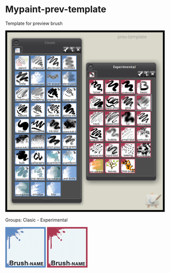 # Mypaint-prev-template

Template for preview brush

![Previews](https://raw.githubusercontent.com/eLeDeTe-LoDeTanda/Mypaint-prev-template/master/Previews.png)

Groups: Clasic - Experimental

![Classic](https://raw.githubusercontent.com/eLeDeTe-LoDeTanda/Mypaint-prev-template/master/Classic.png)
![Experimental](https://raw.githubusercontent.com/eLeDeTe-LoDeTanda/Mypaint-prev-template/master/Experimental.png)
